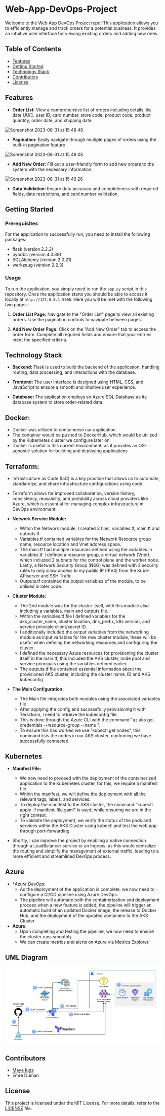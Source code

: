 # Web-App-DevOps-Project

Welcome to the Web App DevOps Project repo! This application allows you to efficiently manage and track orders for a potential business. It provides an intuitive user interface for viewing existing orders and adding new ones.

## Table of Contents

- [Features](#features)
- [Getting Started](#getting-started)
- [Technology Stack](#technology-stack)
- [Contributors](#contributors)
- [License](#license)

## Features

- **Order List:** View a comprehensive list of orders including details like date UUID, user ID, card number, store code, product code, product quantity, order date, and shipping date.
  
![Screenshot 2023-08-31 at 15 48 48](https://github.com/maya-a-iuga/Web-App-DevOps-Project/assets/104773240/3a3bae88-9224-4755-bf62-567beb7bf692)

- **Pagination:** Easily navigate through multiple pages of orders using the built-in pagination feature.
  
![Screenshot 2023-08-31 at 15 49 08](https://github.com/maya-a-iuga/Web-App-DevOps-Project/assets/104773240/d92a045d-b568-4695-b2b9-986874b4ed5a)

- **Add New Order:** Fill out a user-friendly form to add new orders to the system with the necessary information.
  
![Screenshot 2023-08-31 at 15 49 26](https://github.com/maya-a-iuga/Web-App-DevOps-Project/assets/104773240/83236d79-6212-4fc3-afa3-3cee88354b1a)

- **Data Validation:** Ensure data accuracy and completeness with required fields, date restrictions, and card number validation.

## Getting Started

### Prerequisites

For the application to successfully run, you need to install the following packages:

- flask (version 2.2.2)
- pyodbc (version 4.0.39)
- SQLAlchemy (version 2.0.21)
- werkzeug (version 2.2.3)

### Usage

To run the application, you simply need to run the `app.py` script in this repository. Once the application starts you should be able to access it locally at `http://127.0.0.1:5000`. Here you will be met with the following two pages:

1. **Order List Page:** Navigate to the "Order List" page to view all existing orders. Use the pagination controls to navigate between pages.

2. **Add New Order Page:** Click on the "Add New Order" tab to access the order form. Complete all required fields and ensure that your entries meet the specified criteria.

## Technology Stack

- **Backend:** Flask is used to build the backend of the application, handling routing, data processing, and interactions with the database.

- **Frontend:** The user interface is designed using HTML, CSS, and JavaScript to ensure a smooth and intuitive user experience.

- **Database:** The application employs an Azure SQL Database as its database system to store order-related data.

## Docker:
- Docker was utilized to containerise our application.
- The container would be pushed to DockerHub, which would be utilized by the Kubernetes cluster we configure later on
- Docker is useful in this current environment, as it provides an OS-agnostic solution for building and deploying applications

## Terraform:

- Infrastructure as Code (IaC) is a key practice that allows us to automate, standardize, and share infrastructure configurations using code.
- Terraform allows for improved collaboration, version history, consistency, reusability, and portability across cloud providers like Azure, which is essential for managing complex infrastructure in DevOps environment.



- **Network Service Module:** 
  - Within the Network module, I created 3 files, variables.tf, main.tf and outputs.tf.
  - Variables.tf contained variables for the Network Resource group name, resource location and Vnet address space.
  - The main.tf had multiple resources defined using the variables in variables.tf. I defined a resource group, a virtual network (Vnet), which included 2 subnets for the control plane and the worker node. Lastly, a Network Security Group (NSG) was defined with 2 security rules to only allow access to my public IP (IPV4) from the Kube-APiserver and SSH Trafic.
  - Outputs.tf contained the output variables of the module, to be utilised in later code.
 
- **Cluster Module:**
  - The 2nd module was for the cluster itself, with this module also including a variables, main and outputs file.
  - Within the variables.tf file I defined variables for the aks_cluster_name, cluster location, dns_prefix, k8s version, and service principle client/secret ID.
  - I additionally included the output variables from the networking module as input variables for the new cluster module, these will be useful when defining the networking resources and configuring the cluster.
  - I defined the necessary Azure resources for provisioning the cluster itself in the main.tf, this included the AKS cluster, node pool and service principals using the variables defined earlier.
  - The outputs.tf file contained essential information about the provisioned AKS cluster, including the cluster name, ID and AKS kubeconfig

- **The Main Configuration:**
  - The Main file integrates both modules using the associated variables file
  - After applying the config and successfully provisioning it with Terraform, I need to retrieve the kubeconfig file.
  - This is done through the Azure CLI with the command "az aks get-credentials --resource-group <Your-Resource-Group-Name> --name <Your-AKS-Cluster-Name>".
  - To ensure this has worked we use "kubectl get nodes", this command lists the nodes in our AKS cluster, confirming we have successfully connected.
 
## Kubernetes

- **Manifest File:**
  - We now need to proceed with the deployment of the containerized application to the Kubernetes cluster, for this, we require a manifest file.
  - Within the manifest, we will define the deployment with all the relevant tags, labels, and services.
  - To deploy the manifest to the AKS cluster, the command "kubectl apply -f manifest-file.yaml" is used, while ensuring we are in the right context.
  - To validate the deployment, we verify the status of the pods and services within the AKS Cluster using kubectl and test the web app through port-forwarding.
 
- Shortly, I can improve the project by enabling a native connection through a LoadBalancer service or an Ingress, as this would centralize the routing and simplify the management of external traffic, leading to a more efficient and streamlined DevOps process.


## Azure
- **Azure DevOps:*
  - As the deployment of the application is complete, we now need to configure a CI/CD pipeline using Azure DevOps.
  - The pipeline will automate both the containerization and deployment process when a new feature is added, the pipeline will trigger an automatic build of an updated Docker image, the release to Docker Hub, and the deployment of the updated containers to the AKS Cluster.
- **Azure:**
  - Upon completing and testing the pipeline, we now need to ensure the cluster runs smoothly.
  - We can create metrics and alerts on Azure via Metrics Explorer.


  

## UML Diagram
![Screenshot 2023-08-31 at 15 49 26](https://github.com/Emre1Duman/Web-App-DevOps-Project/blob/main/UML.png)

## Contributors 

- [Maya Iuga]([https://github.com/yourusername](https://github.com/maya-a-iuga))
- Emre Duman

## License

This project is licensed under the MIT License. For more details, refer to the [LICENSE](LICENSE) file.
